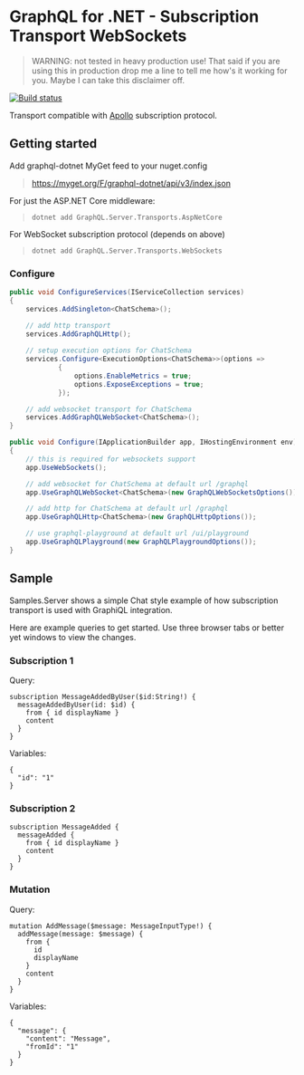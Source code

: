GraphQL for .NET - Subscription Transport WebSockets
====================================================

>WARNING: not tested in heavy production use! That said if you are using this in production
>drop me a line to tell me how's it working for you. Maybe I can take this disclaimer off.

[![Build status](https://ci.appveyor.com/api/projects/status/x0nf67vfao60wf7e/branch/master?svg=true)](https://ci.appveyor.com/project/graphql-dotnet-ci/server/branch/master)

Transport compatible with [Apollo](https://github.com/apollographql/subscriptions-transport-ws) subscription protocol.

## Getting started

Add graphql-dotnet MyGet feed to your nuget.config
>https://myget.org/F/graphql-dotnet/api/v3/index.json

For just the ASP.NET Core middleware:
>`dotnet add GraphQL.Server.Transports.AspNetCore`

For WebSocket subscription protocol (depends on above)
>`dotnet add GraphQL.Server.Transports.WebSockets`

### Configure

``` csharp
public void ConfigureServices(IServiceCollection services)
{
    services.AddSingleton<ChatSchema>();

    // add http transport    
    services.AddGraphQLHttp();
    
    // setup execution options for ChatSchema
    services.Configure<ExecutionOptions<ChatSchema>>(options =>
            {
                options.EnableMetrics = true;
                options.ExposeExceptions = true;
            });

    // add websocket transport for ChatSchema
    services.AddGraphQLWebSocket<ChatSchema>();
}

public void Configure(IApplicationBuilder app, IHostingEnvironment env)
{
    // this is required for websockets support
    app.UseWebSockets();

    // add websocket for ChatSchema at default url /graphql
    app.UseGraphQLWebSocket<ChatSchema>(new GraphQLWebSocketsOptions());

    // add http for ChatSchema at default url /graphql
    app.UseGraphQLHttp<ChatSchema>(new GraphQLHttpOptions());

    // use graphql-playground at default url /ui/playground
    app.UseGraphQLPlayground(new GraphQLPlaygroundOptions());
}

```

## Sample

Samples.Server shows a simple Chat style example of how subscription transport is used
with GraphiQL integration.

Here are example queries to get started. Use three browser tabs or better yet windows 
to view the changes.

### Subscription 1

Query:

```
subscription MessageAddedByUser($id:String!) {
  messageAddedByUser(id: $id) {
    from { id displayName }
    content
  }
}
```

Variables:

```
{
  "id": "1"
}
```

### Subscription 2

```
subscription MessageAdded {
  messageAdded {
    from { id displayName }
    content
  }
}
```

### Mutation

Query:

```
mutation AddMessage($message: MessageInputType!) {
  addMessage(message: $message) {
    from {
      id
      displayName
    }
    content
  }
}
```

Variables: 

```
{
  "message": {
    "content": "Message",
    "fromId": "1"
  }
}
```
